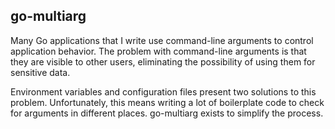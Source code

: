 ## go-multiarg

Many Go applications that I write use command-line arguments to control application behavior. The problem with command-line arguments is that they are visible to other users, eliminating the possibility of using them for sensitive data.

Environment variables and configuration files present two solutions to this problem. Unfortunately, this means writing a lot of boilerplate code to check for arguments in different places. go-multiarg exists to simplify the process.
